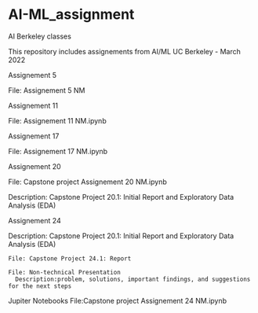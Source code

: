 # AI-ML_assignment
AI Berkeley classes

This repository includes assignements from AI/ML UC Berkeley - March 2022

Assignement 5
  
  File: Assignement 5 NM
 
 
 
 Assignement 11
  
  File: Assignement 11 NM.ipynb
  
  
  
 Assignement 17
 
  File: Assignement 17 NM.ipynb
  
  
  
 Assignement 20
 
  File: Capstone project Assignement 20 NM.ipynb
  
  Description: Capstone Project 20.1: Initial Report and Exploratory Data Analysis (EDA)
  
  
  
 Assignement 24
 
  Description: Capstone Project 20.1: Initial Report and Exploratory Data Analysis (EDA)
  
    File: Capstone Project 24.1: Report
    
    File: Non-technical Presentation
      Description:problem, solutions, important findings, and suggestions for the next steps
      
  Jupiter Notebooks
    File:Capstone project Assignement 24 NM.ipynb
